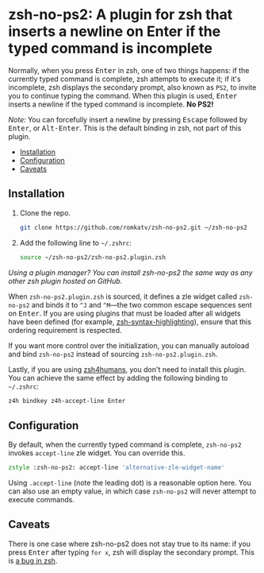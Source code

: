 # zsh-no-ps2: A plugin for zsh that inserts a newline on Enter if the typed command is incomplete

Normally, when you press <kbd>Enter</kbd> in zsh, one of two things happens: if
the currently typed command is complete, zsh attempts to execute it; if it's
incomplete, zsh displays the secondary prompt, also known as `PS2`, to invite
you to continue typing the command. When this plugin is used, <kbd>Enter</kbd>
inserts a newline if the typed command is incomplete. **No PS2!**

*Note:* You can forcefully insert a newline by pressing <kbd>Escape</kbd>
followed by <kbd>Enter</kbd>, or <kbd>Alt-Enter</kbd>. This is the default
binding in zsh, not part of this plugin.

- [Installation](#installation)
- [Configuration](#configuration)
- [Caveats](#caveats)

## Installation

1. Clone the repo.
   ```zsh
   git clone https://github.com/romkatv/zsh-no-ps2.git ~/zsh-no-ps2
   ```
2. Add the following line to `~/.zshrc`:
   ```zsh
   source ~/zsh-no-ps2/zsh-no-ps2.plugin.zsh
   ```

*Using a plugin manager? You can install zsh-no-ps2 the same way as any other
zsh plugin hosted on GitHub.*

When `zsh-no-ps2.plugin.zsh` is sourced, it defines a zle widget called
`zsh-no-ps2` and binds it to `^J` and `^M`—the two common escape sequences
sent on <kbd>Enter</kbd>. If you are using plugins that must be loaded after all
widgets have been defined (for example, [zsh-syntax-highlighting](
  https://github.com/zsh-users/zsh-syntax-highlighting)), ensure that this
ordering requirement is respected.

If you want more control over the initialization, you can manually autoload and
bind `zsh-no-ps2` instead of sourcing `zsh-no-ps2.plugin.zsh`.

Lastly, if you are using [zsh4humans](https://github.com/romkatv/zsh4humans),
you don't need to install this plugin. You can achieve the same effect by adding
the following binding to `~/.zshrc`:

```zsh
z4h bindkey z4h-accept-line Enter
```

## Configuration

By default, when the currently typed command is complete, `zsh-no-ps2` invokes
`accept-line` zle widget. You can override this.

```zsh
zstyle :zsh-no-ps2: accept-line 'alternative-zle-widget-name'
```

Using `.accept-line` (note the leading dot) is a reasonable option here. You can
also use an empty value, in which case `zsh-no-ps2` will never attempt to
execute commands.

## Caveats

There is one case where zsh-no-ps2 does not stay true to its name: if you press
<kbd>Enter</kbd> after typing `for x`, zsh will display the secondary prompt.
This is [a bug in zsh](https://www.zsh.org/mla/users/2023/msg00468.html).
